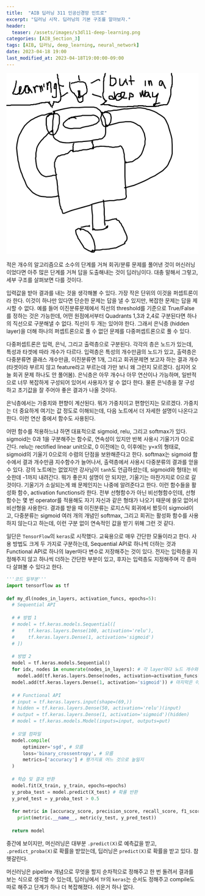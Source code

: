```yaml
---
title:  "AIB 딥러닝 311 인공신경망 인트로"
excerpt: "딥러닝 시작. 딥러닝의 기본 구조를 알아보자."
header:
  teaser: /assets/images/s3dl11-deep-learning.png
categories: [AIB_Section_3]
tags: [AIB, 딥러닝, deep_learning, neural_network]
date: 2023-04-18 19:00
last_modified_at: 2023-04-18T19:00:00-09:00
---
```


<p align="center">
  <img src="/assets/images/s3dl11-deep-learning.png" />
</p>

적은 개수의 알고리즘으로 소수의 단계를 거쳐 회귀/분류 문제를 풀어낸 것이 머신러닝이었다면 아주 많은 단계를 거쳐 답을 도출해내는 것이 딥러닝이다. 대충 말해서 그렇고, 세부 구조를 살펴보면 다를 것이다.

입력값을 받아 결과를 내는 것을 생각해볼 수 있다. 가장 작은 단위의 이것을 퍼셉트론이라 한다. 이것이 하나만 있다면 단순한 문제는 답을 낼 수 있지만, 복잡한 문제는 답을 제시할 수 없다. 예를 들어 이진분류문제에서 직선의 threshold를 기준으로 True/False를 정하는 것은 가능한데, 어떤 원점에서부터 Quadrants 1,3과 2,4로 구분된다면 하나의 직선으로 구분해낼 수 없다. 직선이 두 개는 있어야 한다. 그래서 은닉층 (hidden layer)을 더해 하나의 퍼셉트론으로 풀 수 없던 문제를 다중퍼셉트론으로 풀 수 있다.

다중퍼셉트론은 입력, 은닉, 그리고 출력층으로 구분된다. 각각의 층은 노드가 있는데, 특성과 타겟에 따라 개수가 다르다. 입력층은 특성의 개수만큼의 노드가 있고, 출력층은 다중분류면 클래스 개수만큼, 이진분류면 1개, 그리고 회귀문제면 보고자 하는 결과 개수 (타겟이라 부르지 않고 feature라고 부르는데 가만 보니 왜 그런지 모르겠다. 심지어 오늘 회귀 문제 하나도 안 풀어봄). 은닉층은 아무 개수나 아무 연산이나 가능하며, 일반적으로 너무 복잡하게 구성되어 있어서 사용자가 알 수 없다 한다. 물론 은닉층을 잘 구성하고 초기값을 잘 주어야 좋은 결과가 나올 것이다.

은닉층에서는 가중치와 편향이 계산된다. 뭐가 가중치이고 편향인지는 모르겠다. 가중치는 더 중요하게 여기는 값 정도로 이해되는데, 다음 노트에서 더 자세한 설명이 나온다고 한다. 이런 연산 중에서 함수도 사용된다.

어떤 함수를 적용하느냐 하면 대표적으로 sigmoid, relu, 그리고 softmax가 있다. sigmoid는 0과 1을 구분해주는 함수로, 연속성이 있지만 반복 사용시 기울기가 0으로 간다. relu는 rectified linear unit으로, 0 이전에는 0, 이후에는 y=x의 형태로, sigmoid의 기울기 0으로의 수렴의 단점을 보완해준다고 한다. softmax는 sigmoid 함수에서 결과 개수만큼 지수함수가 늘어나서, 출력층에서 사용시 다중분류의 결과를 얻을 수 있다. 강의 노트에는 없었지만 강사님이 `tanh`도 언급하셨는데, sigmoid와 형태는 비슷한데 -1까지 내려간다. 뭐가 좋은지 설명이 안 되지만, 기울기는 마찬가지로 0으로 갈 것이다. 기울기가 소실되는게 왜 문제인지는 나중에 알려준다고 한다. 이런 함수들을 활성화 함수, activation functions라 한다. 전부 선형함수가 아닌 비선형함수인데, 선형함수는 몇 번 operator를 적용해도 자기 자신과 같은 형태가 나오기 때문에 쓸모 없어서 비선형을 사용한다. 결과를 받을 때 이진분류는 로지스틱 회귀에서 봤듯이 sigmoid이고, 다중분류는 sigmoid 여러 개의 개념인 softmax, 그리고 회귀는 활성화 함수를 사용하지 않는다고 하는데, 이런 구분 없이 연속적인 값을 받기 위해 그런 것 같다.

일단은 `TensorFlow`의 `keras`로 시작했다. 교육용으로 매우 간단한 모듈이라고 한다. 사용 방법도 크게 두 가지로 구분하는데, Sequential API로 하나씩 더하는 것과 Functional API로 하나의 layer마다 변수로 저장해주는 것이 있다. 전자는 입력층을 지정해주지 않고 하나씩 더하는 간단한 부분이 있고, 후자는 입력층도 지정해주며 각 층마다 살펴볼 수 있다고 한다.

```python
'''코드 일부분'''
import tensorflow as tf

def my_dl(nodes_in_layers, activation_funcs, epochs=5):
  # Sequential API
  
  # # 방법 1
  # model = tf.keras.models.Sequential([
  #     tf.keras.layers.Dense(100, activation='relu'),
  #     tf.keras.layers.Dense(1, activation='sigmoid')
  # ])

  # 방법 2
  model = tf.keras.models.Sequential()
  for idx, nodes in enumerate(nodes_in_layers): # 각 layer마다 노드 개수와
    model.add(tf.keras.layers.Dense(nodes, activation=activation_funcs[idx])) # 활성화함수 지정
  model.add(tf.keras.layers.Dense(1, activation='sigmoid')) # 마지막은 이진분류 출력

  # # Functional API
  # input = tf.keras.layers.input(shape=(69,))
  # hidden = tf.keras.layers.Dense(50, activation='relu')(input)
  # output = tf.keras.layers.Dense(1, activation='sigmoid')(hidden)
  # model = tf.keras.models.Model(inputs=input, outputs=put)

  # 모델 컴파일
  model.compile(
      optimizer='sgd', # 모름
      loss='binary_crossentropy', # 모름
      metrics=['accuracy'] # 평가지표 어느 것으로 높일지
  )

  # 학습 및 결과 반환
  model.fit(X_train, y_train, epochs=epochs)
  y_proba_test = model.predict(X_test) # 확률 반환
  y_pred_test = y_proba_test > 0.5

  for metric in [accuracy_score, precision_score, recall_score, f1_score]:
    print(metric.__name__, metric(y_test, y_pred_test))
  
  return model
```
중간에 보이지만, 머신러닝은 대부분 `.predict(X)`로 예측값을 받고, `.predict_proba(X)`로 확률을 받았는데, 딥러닝은 `predict(X)`로 확률을 받고 있다. 참 헷갈린다.

머신러닝은 pipeline 개념으로 무엇을 할지 순차적으로 정해주고 한 번 돌려서 결과를 보는 식으로 생각할 수 있는데, 딥러닝에서 `TF`의 `keras`는 순서도 정해주고 compile도 따로 해주고 단계가 하나 더 복잡해졌다. 쉬운거 하나 없다.